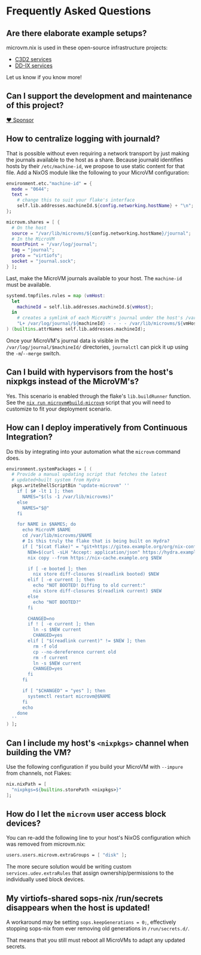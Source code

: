 # Frequently Asked Questions

## Are there elaborate example setups?

microvm.nix is used in these open-source infrastructure projects:

- [C3D2 services](https://gitea.c3d2.de/c3d2/nix-config)
- [DD-IX services](https://github.com/dd-ix/nix-config)

Let us know if you know more!

## Can I support the development and maintenance of this project?

[❤ Sponsor](https://github.com/sponsors/astro)

## How to centralize logging with journald?

That is possible without even requiring a network transport by just
making the journals available to the host as a share. Because journald
identifies hosts by their `/etc/machine-id`, we propose to use static
content for that file. Add a NixOS module like the following to your
MicroVM configuration:

```nix
environment.etc."machine-id" = {
  mode = "0644";
  text =
    # change this to suit your flake's interface
    self.lib.addresses.machineId.${config.networking.hostName} + "\n";
};

microvm.shares = [ {
  # On the host
  source = "/var/lib/microvms/${config.networking.hostName}/journal";
  # In the MicroVM
  mountPoint = "/var/log/journal";
  tag = "journal";
  proto = "virtiofs";
  socket = "journal.sock";
} ];
```

Last, make the MicroVM journals available to your host. The
`machine-id` must be available.

```nix
systemd.tmpfiles.rules = map (vmHost:
  let
    machineId = self.lib.addresses.machineId.${vmHost};
  in
    # creates a symlink of each MicroVM's journal under the host's /var/log/journal
    "L+ /var/log/journal/${machineId} - - - - /var/lib/microvms/${vmHost}/journal/${machineId}"
) (builtins.attrNames self.lib.addresses.machineId);
```

Once your MicroVM's journal data is visible in the
`/var/log/journal/$machineId/` directories, `journalctl` can pick it
up using the `-m`/`--merge` switch.

## Can I build with hypervisors from the host's nixpkgs instead of the MicroVM's?

Yes. This scenario is enabled through the flake's `lib.buildRunner`
function. See the [`nix run
microvm#build-microvm`](https://github.com/astro/microvm.nix/blob/main/pkgs/build-microvm.nix)
script that you will need to customize to fit your deployment scenario.

## How can I deploy imperatively from Continuous Integration?

Do this by integrating into your automation what the `microvm` command
does.

```nix
environment.systemPackages = [ (
  # Provide a manual updating script that fetches the latest
  # updated+built system from Hydra
  pkgs.writeShellScriptBin "update-microvm" ''
    if [ $# -lt 1 ]; then
      NAMES="$(ls -1 /var/lib/microvms)"
    else
      NAMES="$@"
    fi

    for NAME in $NAMES; do
      echo MicroVM $NAME
      cd /var/lib/microvms/$NAME
      # Is this truly the flake that is being built on Hydra?
      if [ "$(cat flake)" = "git+https://gitea.example.org/org/nix-config?ref=flake-update" ]; then
        NEW=$(curl -sLH "Accept: application/json" https://hydra.example.org/job/org/nix-config/$NAME/latest | ${pkgs.jq}/bin/jq -er .buildoutputs.out.path)
        nix copy --from https://nix-cache.example.org $NEW

        if [ -e booted ]; then
          nix store diff-closures $(readlink booted) $NEW
        elif [ -e current ]; then
          echo "NOT BOOTED! Diffing to old current:"
          nix store diff-closures $(readlink current) $NEW
        else
          echo "NOT BOOTED?"
        fi

        CHANGED=no
        if ! [ -e current ]; then
          ln -s $NEW current
          CHANGED=yes
        elif [ "$(readlink current)" != $NEW ]; then
          rm -f old
          cp --no-dereference current old
          rm -f current
          ln -s $NEW current
          CHANGED=yes
        fi
      fi

      if [ "$CHANGED" = "yes" ]; then
        systemctl restart microvm@$NAME
      fi
      echo
    done
  ''
) ];
```

## Can I include my host's `<nixpkgs>` channel when building the VM?

Use the following configuration if you build your MicroVM with
`--impure` from channels, not Flakes:

```nix
nix.nixPath = [
  "nixpkgs=${builtins.storePath <nixpkgs>}"
];
```

## How do I let the `microvm` user access block devices?

You can re-add the following line to your host's NixOS configuration
which was removed from microvm.nix:

```nix
users.users.microvm.extraGroups = [ "disk" ];
```

The more secure solution would be writing custom
`services.udev.extraRules` that assign ownership/permissions to the
individually used block devices.

## My virtiofs-shared sops-nix /run/secrets disappears when the host is updated!

A workaround may be setting `sops.keepGenerations = 0;`, effectively
stopping sops-nix from ever removing old generations in
`/run/secrets.d/`.

That means that you still must reboot all MicroVMs to adapt any
updated secrets.
